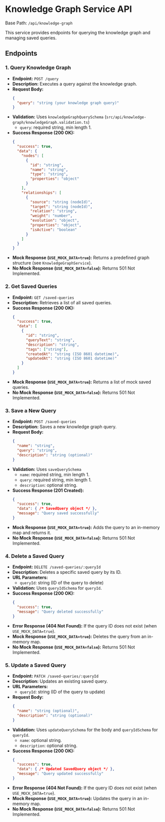 # Knowledge Graph Service API

Base Path: `/api/knowledge-graph`

This service provides endpoints for querying the knowledge graph and managing saved queries.

## Endpoints

### 1. Query Knowledge Graph

- **Endpoint:** `POST /query`
- **Description:** Executes a query against the knowledge graph.
- **Request Body:**
  ```json
  {
    "query": "string (your knowledge graph query)"
  }
  ```
- **Validation:** Uses `knowledgeGraphQuerySchema` (`src/api/knowledge-graph/knowledgeGraph.validation.ts`)
  - `query`: required string, min length 1.
- **Success Response (200 OK):**
  ```json
  {
    "success": true,
    "data": {
      "nodes": [
        {
          "id": "string",
          "name": "string",
          "type": "string",
          "properties": "object"
        }
      ],
      "relationships": [
        {
          "source": "string (nodeId)",
          "target": "string (nodeId)",
          "relation": "string",
          "weight": "number",
          "evolution": "object",
          "properties": "object",
          "isActive": "boolean"
        }
      ]
    }
  }
  ```
- **Mock Response (`USE_MOCK_DATA=true`):** Returns a predefined graph structure (see `KnowledgeGraphService`).
- **No Mock Response (`USE_MOCK_DATA=false`):** Returns 501 Not Implemented.

### 2. Get Saved Queries

- **Endpoint:** `GET /saved-queries`
- **Description:** Retrieves a list of all saved queries.
- **Success Response (200 OK):**
  ```json
  {
    "success": true,
    "data": [
      {
        "id": "string",
        "queryText": "string",
        "description": "string",
        "tags": ["string"],
        "createdAt": "string (ISO 8601 datetime)",
        "updatedAt": "string (ISO 8601 datetime)"
      }
    ]
  }
  ```
- **Mock Response (`USE_MOCK_DATA=true`):** Returns a list of mock saved queries.
- **No Mock Response (`USE_MOCK_DATA=false`):** Returns 501 Not Implemented.

### 3. Save a New Query

- **Endpoint:** `POST /saved-queries`
- **Description:** Saves a new knowledge graph query.
- **Request Body:**
  ```json
  {
    "name": "string",
    "query": "string",
    "description": "string (optional)"
  }
  ```
- **Validation:** Uses `saveQuerySchema`
  - `name`: required string, min length 1.
  - `query`: required string, min length 1.
  - `description`: optional string.
- **Success Response (201 Created):**
  ```json
  {
    "success": true,
    "data": { /* SavedQuery object */ },
    "message": "Query saved successfully"
  }
  ```
- **Mock Response (`USE_MOCK_DATA=true`):** Adds the query to an in-memory map and returns it.
- **No Mock Response (`USE_MOCK_DATA=false`):** Returns 501 Not Implemented.

### 4. Delete a Saved Query

- **Endpoint:** `DELETE /saved-queries/:queryId`
- **Description:** Deletes a specific saved query by its ID.
- **URL Parameters:**
  - `queryId`: string (ID of the query to delete)
- **Validation:** Uses `queryIdSchema` for `queryId`.
- **Success Response (200 OK):**
  ```json
  {
    "success": true,
    "message": "Query deleted successfully"
  }
  ```
- **Error Response (404 Not Found):** If the query ID does not exist (when `USE_MOCK_DATA=true`).
- **Mock Response (`USE_MOCK_DATA=true`):** Deletes the query from an in-memory map.
- **No Mock Response (`USE_MOCK_DATA=false`):** Returns 501 Not Implemented.

### 5. Update a Saved Query

- **Endpoint:** `PATCH /saved-queries/:queryId`
- **Description:** Updates an existing saved query.
- **URL Parameters:**
  - `queryId`: string (ID of the query to update)
- **Request Body:**
  ```json
  {
    "name": "string (optional)",
    "description": "string (optional)"
  }
  ```
- **Validation:** Uses `updateQuerySchema` for the body and `queryIdSchema` for `queryId`.
  - `name`: optional string.
  - `description`: optional string.
- **Success Response (200 OK):**
  ```json
  {
    "success": true,
    "data": { /* Updated SavedQuery object */ },
    "message": "Query updated successfully"
  }
  ```
- **Error Response (404 Not Found):** If the query ID does not exist (when `USE_MOCK_DATA=true`).
- **Mock Response (`USE_MOCK_DATA=true`):** Updates the query in an in-memory map.
- **No Mock Response (`USE_MOCK_DATA=false`):** Returns 501 Not Implemented. 